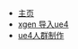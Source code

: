 <!-- docs/_sidebar.md -->

* [主页](README.md)
* [xgen 导入ue4](xgen_to_ue/README.md)
* [ue4人群制作](crowd/README.md)
